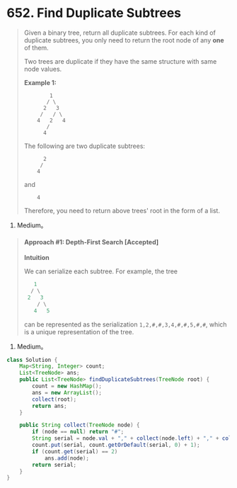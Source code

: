 # 652. Find Duplicate Subtrees

> Given a binary tree, return all duplicate subtrees. For each kind of duplicate subtrees, you only need to return the root node of any **one** of them.
>
> Two trees are duplicate if they have the same structure with same node values.
>
> **Example 1:**
>
> ```
>         1
>        / \
>       2   3
>      /   / \
>     4   2   4
>        /
>       4
> ```
>
> The following are two duplicate subtrees:
>
> ```
>       2
>      /
>     4
> ```
>
> and
>
> ```
>     4
> ```
>
> Therefore, you need to return above trees' root in the form of a list.

1. Medium。

> #### Approach #1: Depth-First Search [Accepted]
>
> **Intuition**
>
> We can serialize each subtree. For example, the tree
>
> ```python
>    1
>   / \
>  2   3
>     / \
>    4   5
> ```
>
> can be represented as the serialization `1,2,#,#,3,4,#,#,5,#,#`, which is a unique representation of the tree.

1. Medium。

```java
class Solution {
    Map<String, Integer> count;
    List<TreeNode> ans;
    public List<TreeNode> findDuplicateSubtrees(TreeNode root) {
        count = new HashMap();
        ans = new ArrayList();
        collect(root);
        return ans;
    }

    public String collect(TreeNode node) {
        if (node == null) return "#";
        String serial = node.val + "," + collect(node.left) + "," + collect(node.right);
        count.put(serial, count.getOrDefault(serial, 0) + 1);
        if (count.get(serial) == 2)
            ans.add(node);
        return serial;
    }
}
```

